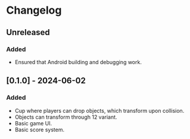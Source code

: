 # Changelog

## Unreleased

### Added

- Ensured that Android building and debugging work.

## [0.1.0] - 2024-06-02

### Added

- Cup where players can drop objects, which transform upon collision.
- Objects can transform through 12 variant.
- Basic game UI.
- Basic score system.
